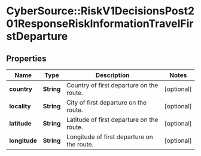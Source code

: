 # CyberSource::RiskV1DecisionsPost201ResponseRiskInformationTravelFirstDeparture

## Properties
Name | Type | Description | Notes
------------ | ------------- | ------------- | -------------
**country** | **String** | Country of first departure on the route. | [optional] 
**locality** | **String** | City of first departure on the route. | [optional] 
**latitude** | **String** | Latitude of first departure on the route. | [optional] 
**longitude** | **String** | Longitude of first departure on the route. | [optional] 


